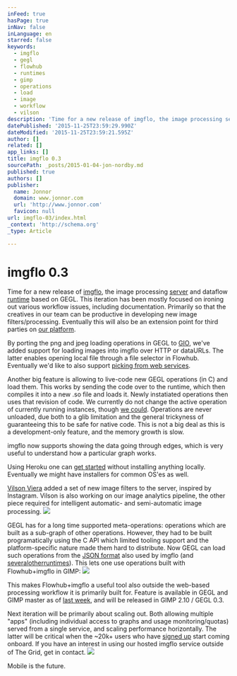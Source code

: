 ```yaml
---
inFeed: true
hasPage: true
inNav: false
inLanguage: en
starred: false
keywords:
  - imgflo
  - gegl
  - flowhub
  - runtimes
  - gimp
  - operations
  - load
  - image
  - workflow
  - vilson
description: 'Time for a new release of imgflo, the image processing server and dataflow runtime based on GEGL. This iteration has been mostly focused on ironing out various workflow issues, including documentation. Primarily so that the creatives in our team can be productive in developing new image filters/processing.'
datePublished: '2015-11-25T23:59:29.990Z'
dateModified: '2015-11-25T23:59:21.595Z'
author: []
related: []
app_links: []
title: imgflo 0.3
sourcePath: _posts/2015-01-04-jon-nordby.md
published: true
authors: []
publisher:
  name: Jonnor
  domain: www.jonnor.com
  url: 'http://www.jonnor.com'
  favicon: null
url: imgflo-03/index.html
_context: 'http://schema.org'
_type: Article

---
```

# imgflo 0.3

Time for a new release of [imgflo][0], the image processing [server][1] and dataflow [runtime][2] based on GEGL. This iteration has been mostly focused on ironing out various workflow issues, including documentation. Primarily so that the creatives in our team can be productive in developing new image filters/processing. Eventually this will also be an extension point for third parties on [our platform][3].

By porting the png and jpeg loading operations in GEGL to [GIO][4], we've added support for loading images into imgflo over HTTP or dataURLs. The latter enables opening local file through a file selector in Flowhub. Eventually we'd like to also support [picking from web services][5].

Another big feature is allowing to live-code new GEGL operations (in C) and load them. This works by sending the code over to the runtime, which then compiles it into a new .so file and loads it. Newly instatiated operations then uses that revision of code. We currently do not change the active operation of currently running instances, though [we could][6]. Operations are never unloaded, due both to a glib limitation and the general trickyness of guaranteeing this to be safe for native code. This is not a big deal as this is a development-only feature, and the memory growth is slow.

imgflo now supports showing the data going through edges, which is very useful to understand how a particular graph works.

Using Heroku one can [get started][7] without installing anything locally. Eventually we might have installers for common OS'es as well.

[Vilson Viera][8] added a set of new image filters to the server, inspired by Instagram. Vilson is also working on our image analytics pipeline, the other piece required for intelligent automatic- and semi-automatic image processing.
[![](http://www.jonnor.com/wp/files/imgflo-instagram-filters-258x300.jpg)][9]

GEGL has for a long time supported meta-operations: operations which are built as a sub-graph of other operations. However, they had to be built programatically using the C API which limited tooling support and the platform-specific nature made them hard to distribute. Now GEGL can load such operations from the [JSON format][10] also used by imgflo (and [several][11][other][12][runtimes][13]). This lets one use operations built with Flowhub+imgflo in GIMP:
[![](http://www.jonnor.com/wp/files/imgflo-gimp-anim-640.gif)][14]

This makes Flowhub+imgflo a useful tool also outside the web-based processing workflow it is primarily built for. Feature is available in GEGL and GIMP master as of [last week][15], and will be released in GIMP 2.10 / GEGL 0.3\.

Next iteration will be primarily about scaling out. Both allowing multiple "apps" (including individual access to graphs and usage monitoring/quotas) served from a single service, and scaling performance horizontally. The latter will be critical when the ~20k+ users who have [signed up][16] start coming onboard. If you have an interest in using our hosted imgflo service outside of The Grid, get in contact.
[![](http://www.jonnor.com/wp/wp-content/plugins/flattr/img/flattr-badge-large.png)][17]

Mobile is the future.

[0]: http://imgflo.org/
[1]: http://github.com/jonnor/imgflo-server
[2]: http://github.com/jonnor/imgflo
[3]: https://thegrid.io/
[4]: https://developer.gnome.org/gio/stable/
[5]: https://github.com/jonnor/imgflo/issues/28
[6]: https://github.com/jonnor/imgflo/issues/82
[7]: http://docs.flowhub.io/getting-started-imgflo/
[8]: http://automata.cc/
[9]: http://www.jonnor.com/wp/files/imgflo-instagram-filters.jpg
[10]: http://noflojs.org/documentation/json/
[11]: http://noflojs.org/
[12]: https://github.com/jonnor/javafbp-runtime
[13]: http://microflo.org/
[14]: http://www.jonnor.com/wp/files/imgflo-gimp-anim-640.gif
[15]: https://git.gnome.org/browse/gegl/commit/?id=564f45bad76eb0f888e628ea70345912dd68cbbb
[16]: http://thegrid.io/
[17]: http://www.jonnor.com/wp/?flattrss_redirect&id=798&md5=9145cdc5f635e57c69ccbd8f2096ed61
